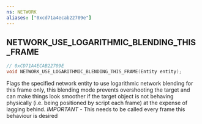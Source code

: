 ```yaml
---
ns: NETWORK
aliases: ["0xcd71a4ecab22709e"]
---
```

## NETWORK_USE_LOGARITHMIC_BLENDING_THIS_FRAME

```c
// 0xCD71A4ECAB22709E
void NETWORK_USE_LOGARITHMIC_BLENDING_THIS_FRAME(Entity entity);
```

Flags the specified network entity to use logarithmic network blending for this frame only, this blending mode prevents overshooting the target and can make things look smoother if the target object is not behaving physically (i.e. being positioned by script each frame) at the expense of lagging behind. *IMPORTANT* - This needs to be called every frame this behaviour is desired

